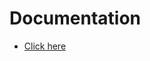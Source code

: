 # Documentation
- [Click here](https://nasawrapper.readthedocs.io/en/latest/index.html "Documentation")